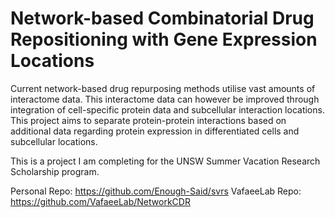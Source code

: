 # Network-based Combinatorial Drug Repositioning with Gene Expression Locations

Current network-based drug repurposing methods utilise vast amounts of interactome data. This interactome data can however be improved through integration of cell-specific protein data and subcellular interaction locations. This project aims to separate protein-protein interactions based on additional data regarding protein expression in differentiated cells and subcellular locations. 

This is a project I am completing for the UNSW Summer Vacation Research Scholarship program.

Personal Repo: https://github.com/Enough-Said/svrs
VafaeeLab Repo: https://github.com/VafaeeLab/NetworkCDR
